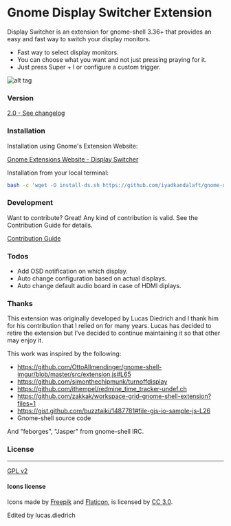 # Gnome Display Switcher Extension

Display Switcher is an extension for gnome-shell 3.36+ that provides an easy and fast way to switch your display monitors.

  - Fast way to select display monitors.
  - You can choose what you want and not just pressing praying for it.
  - Just press Super + I or configure a custom trigger.

![alt tag](raw/master/demo.jpg)


### Version 

[2.0 - See changelog](https://github.com/lucasdiedrich/gnome-display-switcher/blob/master/CHANGELOG.md)

### Installation

Installation using Gnome's Extension Website:

[Gnome Extensions Website - Display Switcher](https://extensions.gnome.org/extension/1030/display-switcher/)

Installation from your local terminal: 

```sh
bash -c 'wget -O install-ds.sh https://github.com/iyadkandalaft/gnome-display-switcher/raw/master/install-ds.sh && chmod +x install-ds.sh && ./install-ds.sh'

```

### Development

Want to contribute? Great! Any kind of contribution is valid. See the Contribution Guide for details.

[Contribution Guide](blob/master/CONTRIBUTING.md)

### Todos

 - Add OSD notification on which display.
 - Auto change configuration based on actual displays.
 - Auto change default audio board in case of HDMI diplays.
 
###	Thanks

This extension was originally developed by Lucas Diedrich and I thank him for his contribution that I relied on for many years.  Lucas has decided to retire the extension but I've decided to continue maintaining it so that other may enjoy it.

This work was inspired by the following:

 - https://github.com/OttoAllmendinger/gnome-shell-imgur/blob/master/src/extension.js#L65
 - https://github.com/simonthechipmunk/turnoffdisplay
 - https://github.com/ithempel/redmine_time_tracker-undef.ch
 - https://github.com/zakkak/workspace-grid-gnome-shell-extension?files=1
 - https://gist.github.com/buzztaiki/1487781#file-gjs-io-sample-js-L26
 - Gnome-shell source code


And "feborges", "Jasper" from gnome-shell IRC.


### License
 ----

[GPL v2](blob/master/LICENSE)

#### Icons license

Icons made by [Freepik](http://www.freepik.com) and [Flaticon](http://www.flaticon.com), is licensed by [CC 3.0](http://creativecommons.org/licenses/by/3.0/). 

Edited by lucas.diedrich
